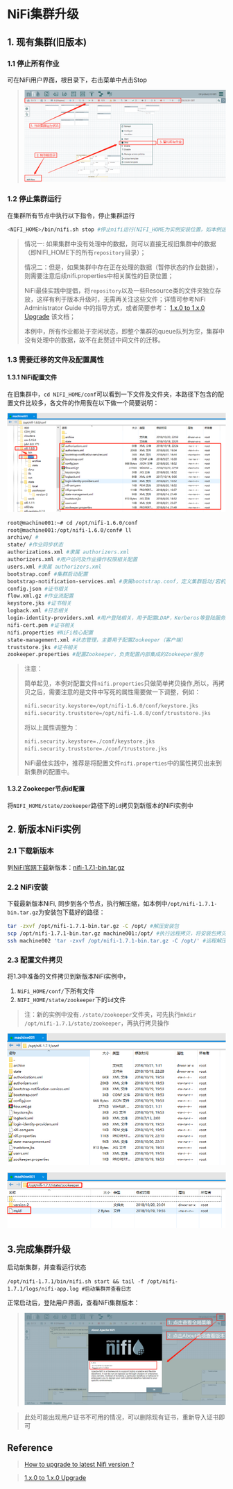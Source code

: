 # NiFi集群升级

## 1. 现有集群(旧版本)

### 1.1 停止所有作业

可在NiFi用户界面，根目录下，右击菜单中点击Stop

> ![1540135600638](assets/1540135600638.png)



### 1.2 停止集群运行

在集群所有节点中执行以下指令，停止集群运行

```bash
<NIFI_HOME>/bin/nifi.sh stop #停止nifi运行(NIFI_HOME为实例安装位置，如本例运行：/opt/nifi-1.6.0/bin/nifi.sh)
```

> 情况一: 如果集群中没有处理中的数据，则可以直接无视旧集群中的数据（即NIFI_HOME下的所有`repository`目录）；
>
> 情况二：但是，如果集群中存在正在处理的数据（暂停状态的作业数据），则需要注意后续nifi.properties中相关属性的目录位置；
>
> NiFi最佳实践中提倡，将`repository`以及一些Resource类的文件夹独立存放，这样有利于版本升级时，无需再关注这些文件；详情可参考NiFi Administrator Guide 中的指导方式，或者简要参考： [1.x.0 to 1.x.0 Upgrade](https://cwiki.apache.org/confluence/display/NIFI/1.x.0+to+1.x.0+Upgrade) 该文档；
>
> 本例中，所有作业都处于空闲状态，即整个集群的queue队列为空，集群中没有处理中的数据，故不在此赘述中间文件的迁移。
>
>

### 1.3 需要迁移的文件及配置属性

#### 1.3.1 NiFi配置文件

在旧集群中，`cd NIFI_HOME/conf`可以看到一下文件及文件夹，本路径下包含的配置文件比较多，各文件的作用我在以下做一个简要说明：

![1540137042275](assets/1540137042275.png)

```bash
root@machine001:~# cd /opt/nifi-1.6.0/conf
root@machine001:/opt/nifi-1.6.0/conf# ll
archive/ #
state/ #作业同步状态
authorizations.xml #隶属 authorizers.xml
authorizers.xml #用户访问及作业操作权限相关配置
users.xml #隶属 authorizers.xml
bootstrap.conf #集群启动配置
bootstrap-notification-services.xml #隶属bootstrap.conf，定义集群启动/宕机/停止操作时提醒操作
config.json #证书相关
flow.xml.gz #作业流配置
keystore.jks #证书相关
logback.xml #日志相关
login-identity-providers.xml #用户登陆相关，用于配置LDAP，Kerberos等登陆服务配置
nifi-cert.pem #证书相关
nifi.properties #NiFi核心配置
state-management.xml #状态管理，主要用于配置Zookeeper（客户端）
truststore.jks #证书相关
zookeeper.properties #配置Zookeeper，负责配置内部集成的Zookeeper服务
```

> 注意：
>
> 简单起见，本例对配置文件`nifi.properties`只做简单拷贝操作,所以，再拷贝之后，需要注意的是文件中写死的属性需要做一下调整，例如：
>
> ```bash
> nifi.security.keystore=/opt/nifi-1.6.0/conf/keystore.jks
> nifi.security.truststore=/opt/nifi-1.6.0/conf/truststore.jks
> ```
>
> 将以上属性调整为：
>
> ```bash
> nifi.security.keystore=./conf/keystore.jks
> nifi.security.truststore=./conf/truststore.jks
> ```
>
> NiFi最佳实践中，推荐是将配置文件`nifi.properties`中的属性拷贝出来到新集群的配置中。

#### 1.3.2 Zookeeper节点id配置

将`NIFI_HOME/state/zookeeper`路径下的`id`拷贝到新版本的NiFi实例中







## 2. 新版本NiFi实例

### 2.1 下载新版本

到[NiFi官网下载](https://nifi.apache.org/download.html)新版本：[nifi-1.7.1-bin.tar.gz](https://www.apache.org/dyn/closer.lua?path=/nifi/1.7.1/nifi-1.7.1-bin.tar.gz)

### 2.2 NiFi安装

下载最新版本NiFi, 同步到各个节点，执行解压缩，如本例中`/opt/nifi-1.7.1-bin.tar.gz`为安装包下载好的路径：

```Bash
tar -zxvf /opt/nifi-1.7.1-bin.tar.gz -C /opt/ #解压安装包
scp /opt/nifi-1.7.1-bin.tar.gz machine001:/opt/ #执行远程拷贝，将安装包拷贝到集群各个节点
ssh machine002 'tar -zxvf /opt/nifi-1.7.1-bin.tar.gz -C /opt/' #远程解压
```

### 2.3 配置文件拷贝

将1.3中准备的文件拷贝到新版本NiFi实例中，

1. `NiFi_HOME/conf/`下所有文件
2. `NIFI_HOME/state/zookeeper`下的`id`文件

> 注：新的实例中没有`./state/zookeeper`文件夹，可先执行`mkdir /opt/nifi-1.7.1/state/zookeeper`，再执行拷贝操作

![1540141196480](assets/1540141196480.png)

![1540141122055](assets/1540141122055.png)

## 3.完成集群升级

启动新集群，并查看运行状态

`/opt/nifi-1.7.1/bin/nifi.sh start && tail -f /opt/nifi-1.7.1/logs/nifi-app.log #启动集群并查看日志`

正常启动后，登陆用户界面，查看NiFi集群版本：

> ![1540139971703](assets/1540139971703.png)



> 此处可能出现用户证书不可用的情况，可以删除现有证书，重新导入证书即可

## Reference

> [How to upgrade to latest Nifi version ?](https://community.hortonworks.com/questions/194071/how-to-upgrade-to-latest-nifi-version.html)

> [1.x.0 to 1.x.0 Upgrade](https://cwiki.apache.org/confluence/display/NIFI/1.x.0+to+1.x.0+Upgrade)

